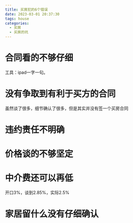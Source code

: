 ```yaml
---
title: 买房犯的6个错误
date: 2023-03-01 20:37:30
tags: house
categories:
  - 买房
  - 买房的坑
---
```




# 合同看的不够仔细

工具：ipad一字一句。

# 没有争取到有利于买方的合同

虽然谈了很多，细节确认了很多，但是其实并没有签一个买房合同

# 违约责任不明确



# 价格谈的不够坚定



# 中介费还可以再低

开口3%，谈到2.85%，实际2.5%

# 家居留什么没有仔细确认
